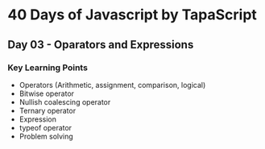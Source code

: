 # 40 Days of Javascript by TapaScript
## Day 03 - Oparators and Expressions

### Key Learning Points
- Operators (Arithmetic, assignment, comparison, logical)
- Bitwise operator
- Nullish coalescing operator
- Ternary operator
- Expression
- typeof operator
- Problem solving 
